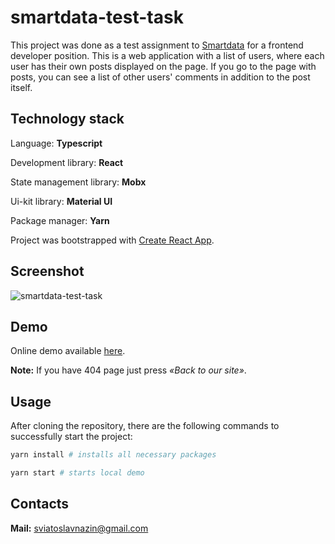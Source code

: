 # smartdata-test-task

This project was done as a test assignment to [Smartdata](https://www.smartdata.dev/) for a frontend developer position. This is a web application with a list of users, where each user has their own posts displayed on the page. If you go to the page with posts, you can see a list of other users' comments in addition to the post itself.

## Technology stack

Language: <b>Typescript</b>

Development library: <b>React</b>

State management library: <b>Mobx</b>

Ui-kit library: <b>Material UI</b>

Package manager: <b>Yarn</b>

Project was bootstrapped with [Create React App](https://github.com/facebook/create-react-app).

## Screenshot

![smartdata-test-task](screenshot.gif)

## Demo

Online demo available [here](https://cv9t-smartdata-test-task.netlify.app/).

**Note:** If you have 404 page just press _«Back to our site»_.

## Usage

After cloning the repository, there are the following commands to successfully start the project:

```bash
yarn install # installs all necessary packages

yarn start # starts local demo
```

## Contacts

**Mail:** sviatoslavnazin@gmail.com
